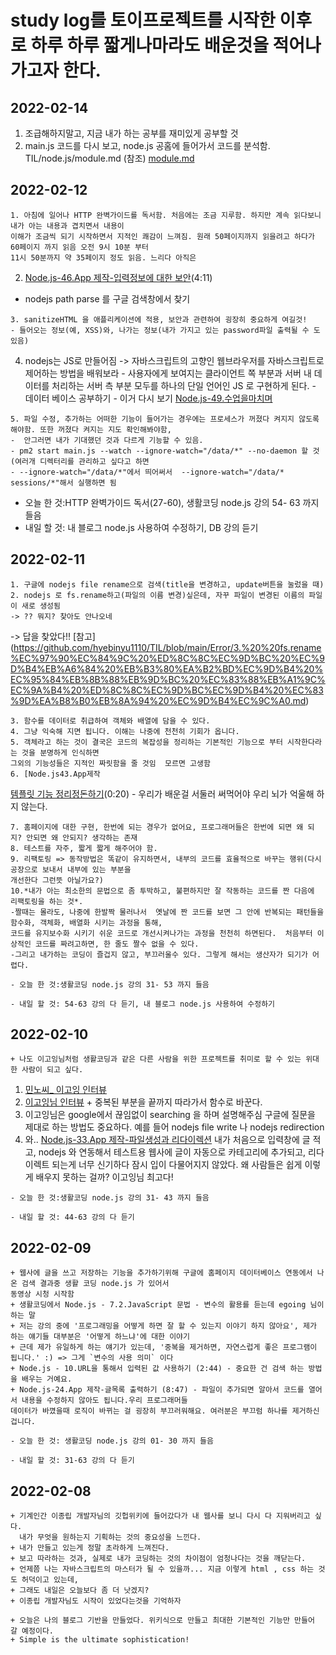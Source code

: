 
# study log를 토이프로젝트를 시작한 이후로 하루 하루 짧게나마라도 배운것을 적어나가고자 한다.


## 2022-02-14

1. 조급해하지말고, 지금 내가 하는 공부를 재미있게 공부할 것
2.  main.js 코드를 다시 보고, node.js 공홈에 들어가서 코드를 분석함. TIL/node.js/module.md
(참조) [module.md](https://github.com/hyebinyu1110/TIL/blob/main/node.js/module.md)



## 2022-02-12

    1. 아침에 일어나 HTTP 완벽가이드를 독서함. 처음에는 조금 지루함. 하지만 계속 읽다보니 내가 아는 내용과 겹치면서 내용이 
    이해가 조금씩 되기 시작하면서 지적인 쾌감이 느껴짐. 원래 50페이지까지 읽을려고 하다가 60페이지 까지 읽음 오전 9시 10분 부터
    11시 50분까지 약 35페이지 정도 읽음. 느리다 아직은

   2. [Node.js-46.App 제작-입력정보에 대한 보안](https://www.youtube.com/watch?v=xZztZWYuoo0&list=PLuHgQVnccGMA9QQX5wqj6ThK7t2tsGxjm&index=56)(4:11)
    
   - nodejs path parse 를 구글 검색창에서 찾기

    3. sanitizeHTML 을 애플리케이션에 적용, 보안과 관련하여 굉장히 중요하게 여길것!
    - 들어오는 정보(예, XSS)와, 나가는 정보(내가 가지고 있는 password파일 출력될 수 도 있음)

   4. nodejs는 JS로 만들어짐 -> 자바스크립트의 고향인 웹브라우저를 자바스크립트로 제어하는 방법을 배워보라
    - 사용자에게 보여지는 클라이언트 쪽 부분과 서버 내 데이터를 처리하는 서버 측 부분 모두를 하나의 단일 언어인 JS 로 구현하게 된다.
    - 데이터 베이스 공부하기
    - 이거 다시 보기 
   [Node.js-49.수업을마치며](https://www.youtube.com/watch?v=Cj-TvOwlMpA&list=PLuHgQVnccGMA9QQX5wqj6ThK7t2tsGxjm&index=61)
   

    5. 파일 수정, 추가하는 어떠한 기능이 들어가는 경우에는 프로세스가 꺼졌다 켜지지 않도록 해야함. 또한 꺼졌다 켜지는 지도 확인해봐야함,
    -  안그러면 내가 기대했던 것과 다르게 기능할 수 있음. 
    - pm2 start main.js --watch --ignore-watch="/data/*" --no-daemon 할 것(여러개 디렉터리를 관리하고 싶다고 하면 
    - --ignore-watch="/data/*"에서 띄어써서  --ignore-watch="/data/* sessions/*"해서 실행하면 됨




   - 오늘 한 것:HTTP 완벽가이드 독서(27-60), 생활코딩 node.js 강의 54- 63 까지 들음
   - 내일 할 것: 내 블로그 node.js 사용하여 수정하기, DB 강의 듣기


## 2022-02-11
    1. 구글에 nodejs file rename으로 검색(title을 변경하고, update버튼을 눌렀을 때)
    2. nodejs 로 fs.rename하고(파일의 이름 변경)싶은데, 자꾸 파일이 변경된 이름의 파일이 새로 생성됨
    -> ?? 뭐지? 찾아도 안나오네 
   -> 답을 찾았다!! [참고] (https://github.com/hyebinyu1110/TIL/blob/main/Error/3.%20%20fs.rename%EC%97%90%EC%84%9C%20%ED%8C%8C%EC%9D%BC%20%EC%9D%B4%EB%A6%84%20%EB%B3%80%EA%B2%BD%EC%9D%B4%20%EC%95%84%EB%8B%88%EB%9D%BC%20%EC%83%88%EB%A1%9C%EC%9A%B4%20%ED%8C%8C%EC%9D%BC%EC%9D%B4%20%EC%83%9D%EA%B8%B0%EB%8A%94%20%EC%9D%B4%EC%9C%A0.md)

    3. 함수를 데이터로 취급하여 객체와 배열에 담을 수 있다. 
    4. 그냥 익숙해 지면 됩니다. 이해는 나중에 천천히 기회가 옵니다. 
    5. 객체라고 하는 것이 결국은 코드의 복잡성을 정리하는 기본적인 기능으로 부터 시작한다라는 것을 분명하게 인식하면 
    그외의 기능성들은 지적인 짜릿함을 줄 것임  모르면 고생함
    6. [Node.js43.App제작
   [템플릿 기능 정리정돈하기](https://www.youtube.com/watch?v=WwZIozqFti8&list=PLuHgQVnccGMA9QQX5wqj6ThK7t2tsGxjm&index=53)(0:20)
    - 우리가 배운걸 서둘러 써먹어야 우리 뇌가 억울해 하지 않는다. 
    
    7. 홈페이지에 대한 구현, 한번에 되는 경우가 없어요, 프로그래머들은 한번에 되면 왜 되지? 안되면 왜 안되지? 생각하는 존재
    8. 테스트를 자주, 짧게 짧게 해주어야 함.
    9. 리팩토링 => 동작방법은 똑같이 유지하면서, 내부의 코드를 효율적으로 바꾸는 행위(다시 공장으로 보내서 내부에 있는 부분을 
    개선한다 그런뜻 아닐가요?)
    10.*내가 아는 최소한의 문법으로 좀 투박하고, 불편하지만 잘 작동하는 코드를 짠 다음에 리팩토링을 하는 것*. 
    -짤때는 몰라도, 나중에 한발짝 물러나서  옛날에 짠 코드를 보면 그 안에 반복되는 패턴들을 함수화, 객체화, 배열화 시키는 과정을 통해,
    코드를 유지보수화 시키기 쉬운 코드로 개선시켜나가는 과정을 천천히 하면된다.  처음부터 이상적인 코드를 짜려고하면, 한 줄도 짤수 없을 수 있다. 
    -그리고 내가하는 코딩이 즐겁지 않고, 부끄러울수 있다. 그렇게 해서는 생산자가 되기가 어렵다.

    - 오늘 한 것:생활코딩 node.js 강의 31- 53 까지 들음
    
    - 내일 할 것: 54-63 강의 다 듣기, 내 블로그 node.js 사용하여 수정하기


## 2022-02-10

    + 나도 이고잉님처럼 생활코딩과 같은 다른 사람을 위한 프로젝트를 취미로 할 수 있는 위대한 사람이 되고 싶다.
  1.  [민노씨_ 이고잉 인터뷰](http://minoci.net/1283)
  2.  [이고잉님 인터뷰](https://actmediact.tistory.com/1063)
    + 중복된 부분을 끝까지 따라가서 함수로 바꾼다.
  3. 이고잉님은 google에서 끊임없이 searching 을 하며 설명해주심 구글에 질문을 제대로 하는 방법도 중요하다. 예를 들어 
     nodejs file write 나 nodejs redirection
  4. 와.. [Node.js-33.App 제작-파일생성과 리다이렉션](https://www.youtube.com/watch?v=dBZDJloj9xk&list=PLuHgQVnccGMA9QQX5wqj6ThK7t2tsGxjm&index=43) 
     내가 처음으로 입력창에 글 적고, nodejs 와 연동해서 테스트용 웹사에 글이 자동으로 카테고리에 추가되고, 리다이렉트 되는게 너무 신기하다
     잠시 입이 다물어지지 않았다. 왜 사람들은 쉽게 이렇게 배우지 못하는 걸까? 이고잉님 최고다!

    - 오늘 한 것:생활코딩 node.js 강의 31- 43 까지 들음
    
    - 내일 할 것: 44-63 강의 다 듣기
 
 
 
 ## 2022-02-09 

    + 웹사에 글을 쓰고 저장하는 기능을 추가하기위해 구글에 홈페이지 데이터베이스 연동에서 나온 검색 결과중 생활 코딩 node.js 가 있어서 
    동영상 시청 시작함
    + 생활코딩에서 Node.js - 7.2.JavaScript 문법 - 변수의 활용를 듣는데 egoing 님이 하는 말
    + 저는 강의 중에 '프로그래밍을 어떻게 하면 잘 할 수 있는지 이야기 하지 않아요', 제가 하는 얘기들 대부분은 '어떻게 하느냐'에 대한 이야기
    + 근데 제가 유일하게 하는 얘기가 있는데, '중복을 제거하면, 자연스럽게 좋은 프로그램이 됩니다.' :) => 그게 `변수의 사용 의미` 이다
    + Node.js - 10.URL을 통해서 입력된 값 사용하기 (2:44) - 중요한 건 검색 하는 방법을 배우는 거예요.
    + Node.js-24.App 제작-글목록 출력하기 (8:47) - 파일이 추가되면 알아서 코드를 열어서 내용을 수정하지 않아도 됩니다.우리 프로그래머들
    데이터가 바꼈을때 로직이 바뀌는 걸 굉장히 부끄러워해요. 여러분은 부끄럼 하나를 제거하신 겁니다.
    
    - 오늘 한 것: 생활코딩 node.js 강의 01- 30 까지 들음
    
    - 내일 할 것: 31-63 강의 다 듣기
    


## 2022-02-08 
    + 기계인간 이종립 개발자님의 깃헙위키에 들어갔다가 내 웹사를 보니 다시 다 지워버리고 싶다. 
      내가 무엇을 원하는지 기획하는 것의 중요성을 느낀다. 
    + 내가 만들고 있는게 정말 초라하게 느껴진다. 
    + 보고 따라하는 것과, 실제로 내가 코딩하는 것의 차이점이 엄청나다는 것을 깨닫는다. 
    + 언제쯤 나는 자바스크립트의 마스터가 될 수 있을까... 지금 이렇게 html , css 하는 것도 허덕이고 있는데, 
    + 그래도 내일은 오늘보다 좀 더 낫겠지? 
    + 이종립 개발자님도 시작이 있었다는것을 기억하자

    + 오늘은 나의 블로그 기반을 만들었다. 위키식으로 만들고 최대한 기본적인 기능만 만들어 갈 예정이다. 
    + Simple is the ultimate sophistication!
    



























